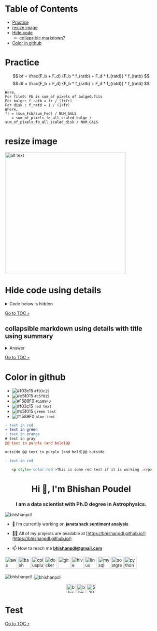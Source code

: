 <a id="toc"></a>
Table of Contents
=================
  * [Practice](#practice)
  * [resize image](#resize-image)
  * [Hide code](#hide-code)
    * [collapsible markdown?](#collapsible-markdown?)
  * [Color in github](#color-in-github)

# Practice
$$
bf = \frac{F_b + F_d} {F_b * f_{ratb} + F_d * f_{ratd}} * f_{ratb}
$$
$$
df = \frac{F_b + F_d} {F_b * f_{ratb} + F_d * f_{ratd}} * f_{ratd} 
$$
```
Here,
For file0: Fb is sum of pixels of bulge0.fits
For bulge: f_ratb = fr / (1+fr)
For disk : f_ratd = 1 / (1+fr)
Where,
fr = (sum_Fsb/sum_Fsd) / NUM_GALS
   = sum_of_pixels_fo_all_scaled_bulge / sum_of_pixels_fo_all_scaled_disk / NUM_GALS
```

# resize image
<img src="https://github.com/bhishanpdl/Tutorials_and_Lessons/blob/master/Tutorial_PySpark/images/pandas_vs_pyspark/multiple_cond.png" alt="alt text" width="400" height="400">

# Hide code using details
<details>
 
<summary>Code below is hidden</summary>
<code style="white-space:nowrap;"> import numpy as np </code>

</details>

[Go to TOC :arrow_heading_up:](#toc)
## collapsible markdown using **details** with title using **summary**

<details><summary>Answer</summary>
<p>

Everything between tag 'p' is hidden.

```python
print("hello world!")
```

</p>
</details>

[Go to TOC :arrow_heading_up:](#toc)
# Color in github
- ![#f03c15](https://via.placeholder.com/15/f03c15/000000?text=+) `#f03c15`
- ![#c5f015](https://via.placeholder.com/15/c5f015/000000?text=+) `#c5f015`
- ![#1589F0](https://via.placeholder.com/15/1589F0/000000?text=+) `#1589F0`
- ![#f03c15](https://via.placeholder.com/15/f03c15/000000?text=+) `red text`
- ![#c5f015](https://via.placeholder.com/15/c5f015/000000?text=+) `green text`
- ![#1589F0](https://via.placeholder.com/15/1589F0/000000?text=+) `blue text`

```diff
- text in red
+ text in green
! text in orange
# text in gray
@@ text in purple (and bold)@@

outside @@ text in purple (and bold)@@ outside
```

```diff
- text in red
```

```html
   <p style='color:red'>This is some red text if it is working .</p>
```


<h1 align="center">Hi 👋, I'm Bhishan Poudel</h1>
<h3 align="center">I am a data scientist with Ph.D degree in Astrophysics.</h3>

<p align="left"> <img src="https://komarev.com/ghpvc/?username=bhishanpdl" alt="bhishanpdl" /> </p>

- 🔭 I’m currently working on **janatahack sentiment analysis**

- 👨‍💻 All of my projects are available at [https://bhishanpdl.github.io/](https://bhishanpdl.github.io/)

- 📫 How to reach me **bhishanpdl@gmail.com**

<p align="left"><img src="https://devicons.github.io/devicon/devicon.git/icons/amazonwebservices/amazonwebservices-original-wordmark.svg" alt="aws" width="40" height="40"/> <img src="https://www.vectorlogo.zone/logos/gnu_bash/gnu_bash-icon.svg" alt="bash" width="40" height="40"/> <img src="https://devicons.github.io/devicon/devicon.git/icons/cplusplus/cplusplus-original.svg" alt="cplusplus" width="40" height="40"/> <img src="https://devicons.github.io/devicon/devicon.git/icons/docker/docker-original-wordmark.svg" alt="docker" width="40" height="40"/> <img src="https://www.vectorlogo.zone/logos/git-scm/git-scm-icon.svg" alt="git" width="40" height="40"/> <img src="https://www.vectorlogo.zone/logos/apache_hive/apache_hive-icon.svg" alt="hive" width="40" height="40"/> <img src="https://devicons.github.io/devicon/devicon.git/icons/linux/linux-original.svg" alt="linux" width="40" height="40"/> <img src="https://devicons.github.io/devicon/devicon.git/icons/mysql/mysql-original-wordmark.svg" alt="mysql" width="40" height="40"/> <img src="https://devicons.github.io/devicon/devicon.git/icons/postgresql/postgresql-original-wordmark.svg" alt="postgresql" width="40" height="40"/> <img src="https://devicons.github.io/devicon/devicon.git/icons/python/python-original.svg" alt="python" width="40" height="40"/></p><p><img align="left" src="https://github-readme-stats.vercel.app/api/top-langs/?username=bhishanpdl&layout=compact&hide=html" alt="bhishanpdl" /></p>

<p>&nbsp;<img align="center" src="https://github-readme-stats.vercel.app/api?username=bhishanpdl&show_icons=true" alt="bhishanpdl" /></p>

<p align="center">
<a href="https://twitter.com/bhishan_poudel" target="blank"><img align="center" src="https://cdn.jsdelivr.net/npm/simple-icons@3.0.1/icons/twitter.svg" alt="bhishan_poudel" height="30" width="30" /></a>
<a href="https://linkedin.com/in/bhishan poudel" target="blank"><img align="center" src="https://cdn.jsdelivr.net/npm/simple-icons@3.0.1/icons/linkedin.svg" alt="bhishan poudel" height="30" width="30" /></a>
<a href="https://stackoverflow.com/users/5200329" target="blank"><img align="center" src="https://cdn.jsdelivr.net/npm/simple-icons@3.0.1/icons/stackoverflow.svg" alt="5200329" height="30" width="30" /></a>
</p>

# Test
[Go to TOC :arrow_heading_up:](#toc)
